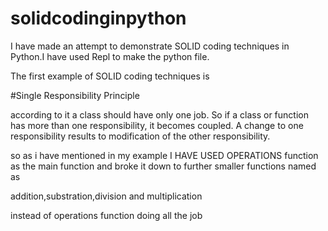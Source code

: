 # solidcodinginpython


I have made an attempt to demonstrate SOLID coding techniques in Python.I have used Repl to make the python file.

The first example of SOLID coding techniques is 

#Single Responsibility Principle

according to it a class should have only one job. So if a class or function has more than one responsibility, it becomes coupled. A change to one responsibility results to modification of the other responsibility.

so as i have mentioned in my example I HAVE USED OPERATIONS function as the main function and broke it down to further smaller functions named as 

addition,substration,division and  multiplication 

instead of operations function doing all the job
